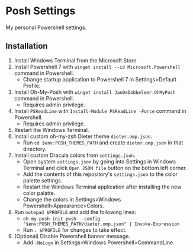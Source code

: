 # Posh Settings

My personal Powershell settings.

## Installation

1. Install Windows Terminal from the Microsoft Store.
2. Install Powershell 7 with `winget install --id Microsoft.Powershell` command in Powershell.
   - Change startup application to Powershell 7 in Settings>Default Profile.
2. Install Oh-My-Posh with `winget install JanDeDobbeleer.OhMyPosh` command in Powershell.
   - Requires admin privilege.
3. Install `PSReadLine` with `Install-Module PSReadLine -Force` command in Powershell.
   - Requires admin privilege.
4. Restart the Windows Terminal.
5. Install custom oh-my-zsh Dieter theme `dieter.omp.json`.
   - Run `cd $env:POSH_THEMES_PATH` and create `dieter.omp.json` in that directory.
6. Install custom Dracula colors from `settings.json`.
   - Open system `settings.json` by going into Settings in Windows Terminal and click `Open JSON file` button on the bottom left corner.
   - Add the contents of this repository's `settings.json` to the color palette settings.
   - Restart the Windows Terminal application after installing the new color palatte.
   - Change the colors in Settings>Windows Powershell>Appearance>Colors.
7. Run `notepad $PROFILE` and add the following lines:
   - `oh-my-posh init pwsh --config "$env:POSH_THEMES_PATH/dieter.omp.json" | Invoke-Expression`
   - Run `. $PROFILE` for changes to take effect.
8. (Optional) Disable Powershell banner message.
   - Add `-NoLogo` in Settings>Windows Powershell>CommandLine.
